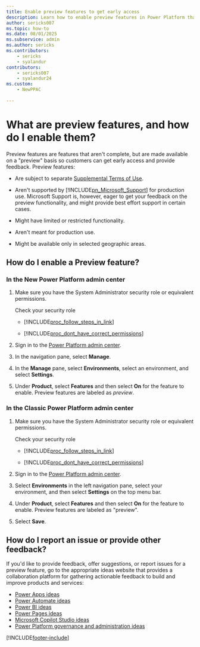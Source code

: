 ```yaml
---
title: Enable preview features to get early access
description: Learn how to enable preview features in Power Platform that have limited functionality to get early access and provide feedback.
author: sericks007
ms.topic: how-to
ms.date: 08/01/2025
ms.subservice: admin
ms.author: sericks
ms.contributors:
    - sericks
    - syalandur
contributors:
    - sericks007
    - syalandur24
ms.custom:
    - NewPPAC    
    
---
```


# What are preview features, and how do I enable them?

Preview features are features that aren't complete, but are made available on a "preview" basis so customers can get early access and provide feedback. Preview features:  
  
- Are subject to separate [Supplemental Terms of Use](https://go.microsoft.com/fwlink/p/?LinkId=511446).  
  
- Aren't supported by [!INCLUDE[pn_Microsoft_Support](../includes/pn-microsoft-support.md)] for production use. Microsoft Support is, however, eager to get your feedback on the preview functionality, and might provide best effort support in certain cases. 
  
- Might have limited or restricted functionality.  
  
- Aren't meant for production use.  
  
- Might be available only in selected geographic areas.  
  
## How do I enable a Preview feature?

### In the New Power Platform admin center

1. Make sure you have the System Administrator security role or equivalent permissions.
  
    Check your security role  
  
   - [!INCLUDE[proc_follow_steps_in_link](../includes/proc-follow-steps-in-link.md)]  
  
   - [!INCLUDE[proc_dont_have_correct_permissions](../includes/proc-dont-have-correct-permissions.md)]  
  
2. Sign in to the [Power Platform admin center](https://admin.powerplatform.microsoft.com/).

3. In the navigation pane, select **Manage**.

4. In the **Manage** pane, select **Environments**, select an environment, and select **Settings**.

5. Under **Product**, select **Features** and then select **On** for the feature to enable. Preview features are labeled as _preview_.

### In the Classic Power Platform admin center

1. Make sure you have the System Administrator security role or equivalent permissions.
  
    Check your security role  
  
   - [!INCLUDE[proc_follow_steps_in_link](../includes/proc-follow-steps-in-link.md)]  
  
   - [!INCLUDE[proc_dont_have_correct_permissions](../includes/proc-dont-have-correct-permissions.md)]  
  
2. Sign in to the [Power Platform admin center](https://admin.powerplatform.microsoft.com/).

3. Select **Environments** in the left navigation pane, select your environment, and then select **Settings** on the top menu bar.

4. Under **Product**, select **Features** and then select **On** for the feature to enable. Preview features are labeled as "preview".

5. Select **Save**.

## How do I report an issue or provide other feedback?
 
If you'd like to provide feedback, offer suggestions, or report issues for a preview feature, go to the appropriate ideas website that provides a collaboration platform for gathering actionable feedback to build and improve products and services:

- [Power Apps ideas](https://aka.ms/powerappsidea)
- [Power Automate ideas](https://aka.ms/powerautomateideas)
- [Power BI ideas](https://aka.ms/powerbiideas)
- [Power Pages ideas](https://aka.ms/powerpagesideas)
- [Microsoft Copilot Studio ideas](https://aka.ms/powervirtualagentideas)
- [Power Platform governance and administration ideas](https://experience.dynamics.com/ideas/categories/?forum=1afbfe0a-5439-ea11-a813-000d3a579c35&forumName=Power%20Platform%20Governance%20and%20Administration)

[!INCLUDE[footer-include](../includes/footer-banner.md)]

